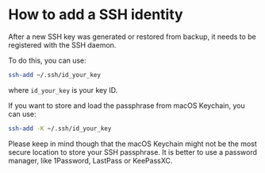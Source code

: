 # How to add a SSH identity

After a new SSH key was generated or restored from backup, it needs to be registered with the SSH daemon.

To do this, you can use:

```sh
ssh-add ~/.ssh/id_your_key
```

where `id_your_key` is your key ID.

If you want to store and load the passphrase from macOS Keychain, you can use:

```sh
ssh-add -K ~/.ssh/id_your_key
```

Please keep in mind though that the macOS Keychain might not be the most secure location to store your SSH passphrase. It is better to use a password manager, like 1Password, LastPass or KeePassXC.
